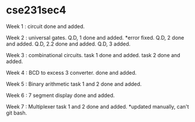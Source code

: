 # cse231sec4
Week 1 : circuit
done and added.

Week 2 : universal gates.
Q.D, 1 done and added. *error fixed.
Q.D, 2 done and added.
Q.D, 2.2 done and added.
Q.D, 3 added.

Week 3 : combinational circuits.
task 1 done and added.
task 2 done and added.

Week 4 : BCD to excess 3 converter.
done and added.

Week 5 : Binary arithmetic 
task 1 and 2 done and added. 

Week 6 : 7 segment display
done and added.

Week 7 : Multiplexer
task 1 and 2 done and added.
*updated manually, can't git bash. 
